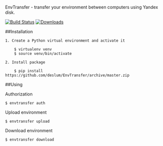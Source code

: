 
EnvTransfer - transfer your environment between computers using Yandex disk.

[![Build Status](https://travis-ci.org/deslum/EnvTransfer.svg)](https://travis-ci.org/deslum/EnvTransfer)
[![Downloads](https://pypip.in/d/EnvTransfer/badge.svg)](https://pypi.python.org/pypi/EnvTransfer)


##Installation

``` 
1. Create a Python virtual environment and activate it

    $ virtualenv venv
    $ source venv/bin/activate

2. Install package

    $ pip install https://github.com/deslum/EnvTransfer/archive/master.zip
``` 

##Using

  Authorization

``` 
$ envtransfer auth
``` 

  Upload environment

``` 
$ envtransfer upload
``` 

  Download environment

``` 
$ envtransfer download
``` 
